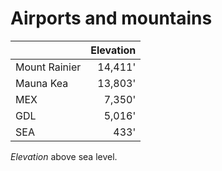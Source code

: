 # Airports and mountains

|     | Elevation |
|-----|----------:|
| Mount Rainier | 14,411' |
| Mauna Kea | 13,803' |
| MEX | 7,350' |
| GDL | 5,016' |
| SEA |  433' |

*Elevation* above sea level.
